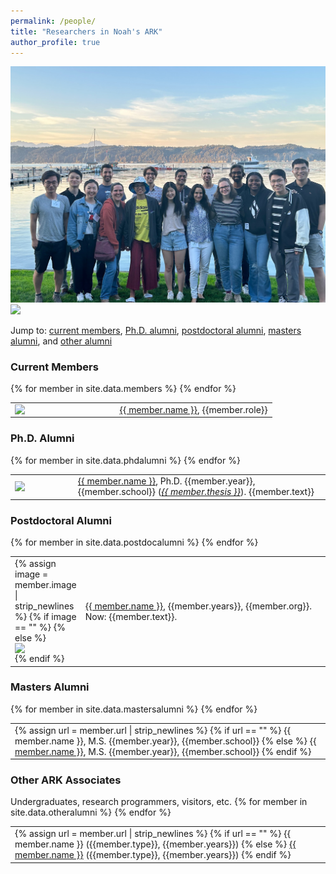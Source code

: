 ```yaml
---
permalink: /people/
title: "Researchers in Noah's ARK"
author_profile: true
---
```


<img src="../images/ARK-2022a.jpg">

<img src="../images/ARK-2022b.jpg">

Jump to:  <a href="#current">current members</a>, <a href="#phd">Ph.D. alumni</a>, <a href="#postdoc">postdoctoral alumni</a>, <a href="#masters">masters alumni</a>, and <a href="#other">other alumni</a>

<h3><a href="#current"></a>Current Members</h3>
<table style="border:0px;">
<colgroup>
       <col span="1" style="width: 40%;">
       <col span="1" style="width: 60%;">
    </colgroup>
{% for member in site.data.members %}
  <tr style="border:0px;"> <td style="border:0px;"> <a href="{{ member.url }}"><img style="display:block;" src="{{ member.image | prepend: "../images/" }}"></a></td><td style="border:0px;">
          <a href="{{ member.url }}">{{ member.name }}</a>, {{member.role}}</td>
  </tr>
{% endfor %}
</table>


<h3><a href="#phd"></a>Ph.D. Alumni</h3>
<table style="border:0px;">
<colgroup>
       <col span="1" style="width: 20%;">
       <col span="1" style="width: 80%;">
    </colgroup>
{% for member in site.data.phdalumni %}
  <tr style="border:0px;"> <td style="border:0px;"><a href="{{ member.url }}"><img style="display:block;" src="{{ member.image | prepend: "../images/" }}"></a></td><td style="border:0px;">
          <a href="{{ member.url }}">{{ member.name }}</a>, Ph.D. {{member.year}}, {{member.school}} (<i><a href="{{ member.thesisurl }}">{{ member.thesis }}</a></i>).  {{member.text}}</td>
  </tr>
{% endfor %}
</table>

<h3><a href="#postdoc"></a>Postdoctoral Alumni</h3>

<table style="border:0px;">
<colgroup>
       <col span="1" style="width: 20%;">
       <col span="1" style="width: 80%;">
    </colgroup>
{% for member in site.data.postdocalumni %}
<tr style="border:0px;"> <td style="border:0px;">
  {% assign image = member.image | strip_newlines %}
  {% if image == "" %}
  {% else %}
      <a href="{{ member.url }}"><img style="display:block;" src="{{ member.image | prepend: "../images/" }}"></a>
  {% endif %}
</td><td style="border:0px;">
<a href="{{ member.url }}">{{ member.name }}</a>, {{member.years}}, {{member.org}}.  Now: {{member.text}}.
</td> </tr>
{% endfor %}
</table>


<h3><a href="#masters"></a>Masters Alumni</h3>
<table style="border:0px;">
{% for member in site.data.mastersalumni %}
<tr style="border:0px;"> <td style="border:0px;">
{% assign url = member.url | strip_newlines %}
  {% if url == "" %}
  {{ member.name }}, M.S. {{member.year}}, {{member.school}}
  {% else %}
  <a href="{{ member.url }}">{{ member.name }}</a>, M.S. {{member.year}}, {{member.school}} 
  {% endif %}
 </td></tr>
{% endfor %}
</table>

<h3><a href="#other"></a>Other ARK Associates</h3>
Undergraduates, research programmers, visitors, etc. 
<table style="border:0px;">
{% for member in site.data.otheralumni %}
<tr style="border:0px;"> <td style="border:0px;">
  {% assign url = member.url | strip_newlines %}
  {% if url == "" %}
 	{{ member.name }} ({{member.type}}, {{member.years}})
  {% else %}
    <a href="{{ member.url }}">{{ member.name }}</a> ({{member.type}}, {{member.years}})
  {% endif %}
</td></tr>
{% endfor %}
</table>
